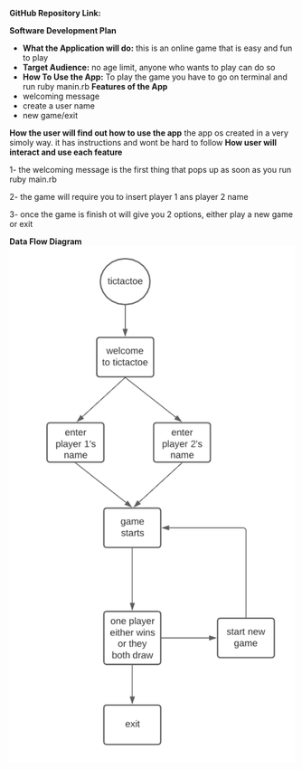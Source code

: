 **GitHub Repository Link:**

**Software Development Plan**
- **What the Application will do:**
this is an online game that is easy and fun to play
- **Target Audience:**
no age limit, anyone who wants to play can do so
- **How To Use the App:**
To play the game you have to go on terminal and run ruby manin.rb 
**Features of the App**
- welcoming message
- create a user name
- new game/exit

**How the user will find out how to use the app**
the app os created in a very simoly way. it has instructions and wont be hard to follow
**How user will interact and use each feature**

1- the welcoming message is the first thing  that pops up as soon as you run ruby main.rb 

2- the game will require you to insert player 1 ans player 2 name 

3- once the game is finish ot will give you 2 options, either play a new game or exit  

**Data Flow Diagram**
![flow diagram](./docs/flowdiagram.png)
